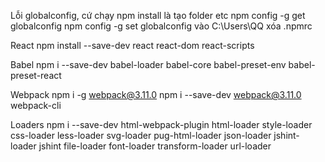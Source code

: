Lỗi globalconfig, cứ chạy npm install là tạo folder etc
npm config -g get globalconfig
npm config -g set globalconfig 
vào C:\Users\QQ xóa .npmrc

React
npm install --save-dev react react-dom react-scripts

Babel
npm i --save-dev babel-loader babel-core babel-preset-env babel-preset-react

Webpack
npm i -g webpack@3.11.0
npm i --save-dev webpack@3.11.0 webpack-cli

Loaders
npm i --save-dev html-webpack-plugin html-loader 
style-loader css-loader less-loader svg-loader pug-html-loader
json-loader jshint-loader jshint file-loader font-loader transform-loader url-loader 